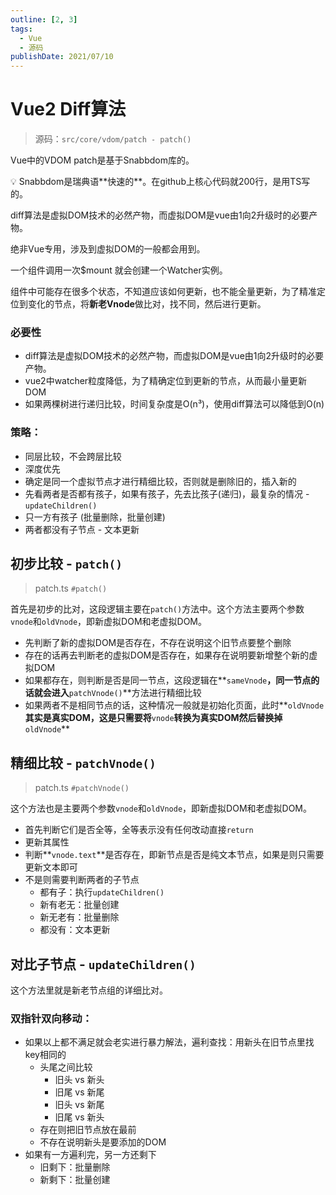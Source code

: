 ```yaml
---
outline: [2, 3]
tags: 
  - Vue
  - 源码
publishDate: 2021/07/10
---
```


# Vue2 Diff算法
> 源码：`src/core/vdom/patch - patch()`

Vue中的VDOM patch是基于Snabbdom库的。

<aside>
💡 Snabbdom是瑞典语**快速的**。在github上核心代码就200行，是用TS写的。

</aside>

diff算法是虚拟DOM技术的必然产物，而虚拟DOM是vue由1向2升级时的必要产物。

绝非Vue专用，涉及到虚拟DOM的一般都会用到。

一个组件调用一次$mount 就会创建一个Watcher实例。

组件中可能存在很多个状态，不知道应该如何更新，也不能全量更新，为了精准定位到变化的节点，将**新老Vnode**做比对，找不同，然后进行更新。

### 必要性

- diff算法是虚拟DOM技术的必然产物，而虚拟DOM是vue由1向2升级时的必要产物。
- vue2中watcher粒度降低，为了精确定位到更新的节点，从而最小量更新DOM
- 如果两棵树进行递归比较，时间复杂度是O(n³)，使用diff算法可以降低到O(n)

### 策略：

- 同层比较，不会跨层比较
- 深度优先
- 确定是同一个虚拟节点才进行精细比较，否则就是删除旧的，插入新的
- 先看两者是否都有孩子，如果有孩子，先去比孩子(递归)，最复杂的情况 - `updateChildren()`
- 只一方有孩子 (批量删除，批量创建)
- 两者都没有子节点 - 文本更新

## 初步比较 -  `patch()`

> patch.ts `#patch()`
> 

首先是初步的比对，这段逻辑主要在`patch()`方法中。这个方法主要两个参数`vnode`和`oldVnode`，即新虚拟DOM和老虚拟DOM。

- 先判断了新的虚拟DOM是否存在，不存在说明这个旧节点要整个删除
- 存在的话再去判断老的虚拟DOM是否存在，如果存在说明要新增整个新的虚拟DOM
- 如果都存在，则判断是否是同一节点，这段逻辑在**`sameVnode`**，同一节点的话就会进入**`patchVnode()`**方法进行精细比较
- 如果两者不是相同节点的话，这种情况一般就是初始化页面，此时**`oldVnode`**其实是真实DOM，这是只需要将**`vnode`**转换为真实DOM然后替换掉**`oldVnode`**

## 精细比较 - `patchVnode()`

> patch.ts `#patchVnode()`
> 

这个方法也是主要两个参数`vnode`和`oldVnode`，即新虚拟DOM和老虚拟DOM。

- 首先判断它们是否全等，全等表示没有任何改动直接`return`
- 更新其属性
- 判断**`vnode.text`**是否存在，即新节点是否是纯文本节点，如果是则只需要更新文本即可
- 不是则需要判断两者的子节点
    - 都有子：执行`updateChildren()`
    - 新有老无：批量创建
    - 新无老有：批量删除
    - 都没有：文本更新

## 对比子节点 - `updateChildren()`

这个方法里就是新老节点组的详细比对。

### 双指针双向移动：

- 如果以上都不满足就会老实进行暴力解法，遍利查找：用新头在旧节点里找key相同的
    - 头尾之间比较
        - 旧头 vs 新头
        - 旧尾 vs 新尾
        - 旧头 vs 新尾
        - 旧尾 vs 新头
    - 存在则把旧节点放在最前
    - 不存在说明新头是要添加的DOM
- 如果有一方遍利完，另一方还剩下
    - 旧剩下：批量删除
    - 新剩下：批量创建